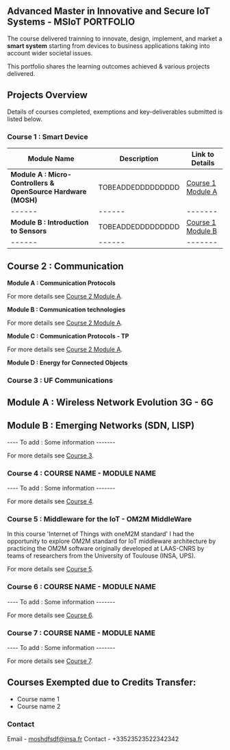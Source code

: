 ## Advanced Master in Innovative and Secure IoT Systems - MSIoT PORTFOLIO

The course delivered trainning to innovate, design, implement, and market a **smart system** starting from devices to business applications taking into account wider societal issues.

This portfolio shares the learning outcomes achieved & various projects delivered. 

## Projects Overview

Details of courses completed, exemptions and key-deliverables submitted is listed below.

### Course 1 : Smart Device
|Module Name|Description|Link to Details|
|------|------|-------|
|**Module A : Micro-Controllers & OpenSource Hardware (MOSH)**|TOBEADDEDDDDDDDDD|[Course 1 Module A](./course1a.md)|
|------|------|-------|
|**Module B : Introduction to Sensors**|TOBEADDEDDDDDDDDD|[Course 1 Module B](./course1b.md)|
|------|------|-------|

## Course 2 : Communication
**Module A : Communication Protocols**

For more details see [Course 2 Module A](./course2a.md).

**Module B : Communication technologies**

For more details see [Course 2 Module A](./course2b.md).

**Module C : Communication Protocols - TP**

For more details see [Course 2 Module A](./course2c.md).

**Module D : Energy for Connected Objects**


### Course 3 : UF Communications
## Module A : Wireless Network Evolution 3G - 6G
## Module B : Emerging Networks (SDN, LISP) 

---- To add : Some information -------

For more details see [Course 3](./course3.md).

### Course 4 : COURSE NAME - MODULE NAME

---- To add : Some information -------

For more details see [Course 4](./course4.md).

### Course 5 :  Middleware for the IoT - OM2M MiddleWare

In this course 'Internet of Things with oneM2M standard' I had the opportunity to explore OM2M standard for IoT middleware architecture by practicing the OM2M software originally developed at LAAS-CNRS by teams of researchers from the University of Toulouse (INSA, UPS).

For more details see [Course 5](./course5.md).

### Course 6 : COURSE NAME - MODULE NAME

---- To add : Some information -------

For more details see [Course 6](./course6.md).

### Course 7 : COURSE NAME - MODULE NAME

---- To add : Some information -------

For more details see [Course 7](./course7.md).


## Courses Exempted due to Credits Transfer: 

- Course name 1 
- Course name 2 


### Contact

Email - moshdfsdf@insa.fr
Contact - +33523523522342342
